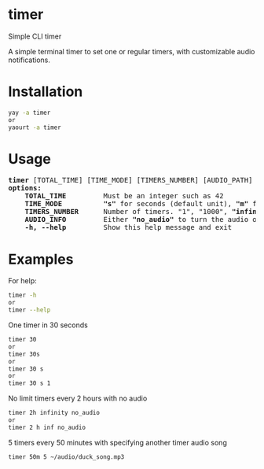 # timer
Simple CLI timer

A simple terminal timer to set one or regular timers, with customizable audio notifications.

# Installation
```sh
yay -a timer
or
yaourt -a timer
```

# Usage
<pre>
<b>timer</b> [TOTAL_TIME] [TIME_MODE] [TIMERS_NUMBER] [AUDIO_PATH] [DISPLAY_MODE]
<b>options:</b>
    <b>TOTAL_TIME</b>         Must be an integer such as 42
    <b>TIME_MODE</b>          <b>"s"</b> for seconds (default unit), <b>"m"</b> for minutes and <b>"h"</b> for hours
    <b>TIMERS_NUMBER</b>      Number of timers. "1", "1000", <b>"infinity"</b> or <b>"inf"</b> for no limit. 1 by default
    <b>AUDIO_INFO</b>         Either <b>"no_audio"</b> to turn the audio off or an audio file path to play another audio than the default duck one provided
    <b>-h, --help</b>         Show this help message and exit
</pre>


# Examples
For help:<br/>
```sh
timer -h
or
timer --help
```
One timer in 30 seconds
```sh
timer 30
or
timer 30s
or
timer 30 s
or
timer 30 s 1
```
No limit timers every 2 hours with no audio
```sh
timer 2h infinity no_audio
or
timer 2 h inf no_audio
```
5 timers every 50 minutes with specifying another timer audio song
```sh
timer 50m 5 ~/audio/duck_song.mp3
```
